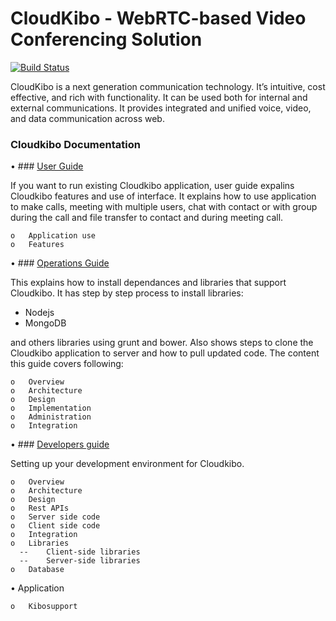 # CloudKibo - WebRTC-based Video Conferencing Solution  

[![Build Status](https://api.shippable.com/projects/550a83015ab6cc1352a4c97c/badge?branchName=master)](https://app.shippable.com/projects/550a83015ab6cc1352a4c97c/builds/latest)   
      
    
CloudKibo is a next generation communication technology. It’s intuitive, cost effective, and rich with functionality. It can be used both for internal and external communications. It provides integrated and unified voice, video, and data communication across web.

### Cloudkibo Documentation

•	 ### [User Guide](https://github.com/Cloudkibo/CloudKibo/blob/master/cloudkibo_documentation/UserGuide.md)


If you want to run existing Cloudkibo application, user guide expalins Cloudkibo features and use of interface. It explains how to use application to make calls, meeting with multiple users, chat with contact or with group during the call and file transfer to contact and during meeting call. 

    o	Application use
    o	Features
    
•	 ### [Operations Guide](https://github.com/Cloudkibo/CloudKibo/blob/master/cloudkibo_documentation/OperationGuide.md)



This explains how to install dependances and libraries that support Cloudkibo. It has step by step process to install  libraries:

- Nodejs
- MongoDB

and others libraries using grunt and bower. Also shows steps to clone the Cloudkibo application to server and how to pull updated code. The content this guide covers following:



    o	Overview
    o	Architecture
    o	Design
    o	Implementation 
    o	Administration
    o	Integration
  
•	 ### [Developers guide ](https://github.com/Cloudkibo/CloudKibo/blob/master/cloudkibo_documentation/DeveopersGuide.md)


Setting up your development environment for Cloudkibo.  

    o	Overview
    o	Architecture
    o	Design
    o	Rest APIs
    o	Server side code
    o	Client side code
    o	Integration
    o	Libraries
      --	Client-side libraries 
      --	Server-side libraries
    o	Database
    
•	Application

    o	Kibosupport


